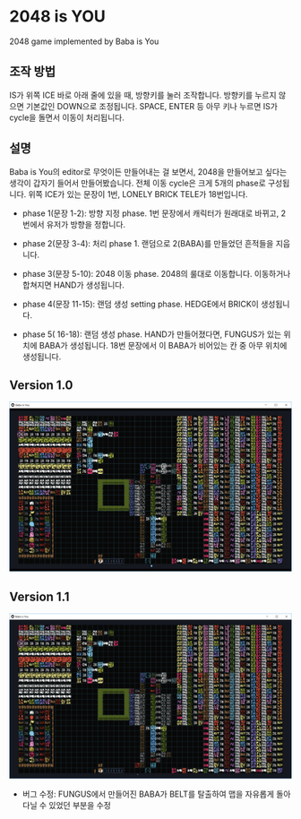 # 2048 is YOU
2048 game implemented by Baba is You

## 조작 방법
IS가 위쪽 ICE 바로 아래 줄에 있을 때, 방향키를 눌러 조작합니다. 방향키를 누르지 않으면 기본값인 DOWN으로 조정됩니다. SPACE, ENTER 등 아무 키나 누르면 IS가 cycle을 돌면서 이동이 처리됩니다.

## 설명
Baba is You의 editor로 무엇이든 만들어내는 걸 보면서, 2048을 만들어보고 싶다는 생각이 갑자기 들어서 만들어봤습니다.
전체 이동 cycle은 크게 5개의 phase로 구성됩니다. 위쪽 ICE가 있는 문장이 1번, LONELY BRICK TELE가 18번입니다.

- phase 1(문장 1-2): 방향 지정 phase. 1번 문장에서 캐릭터가 원래대로 바뀌고, 2번에서 유저가 방향을 정합니다.

- phase 2(문장 3-4): 처리 phase 1. 랜덤으로 2(BABA)를 만들었던 흔적들을 지웁니다.

- phase 3(문장 5-10): 2048 이동 phase. 2048의 룰대로 이동합니다. 이동하거나 합쳐지면 HAND가 생성됩니다.

- phase 4(문장 11-15): 랜덤 생성 setting phase. HEDGE에서 BRICK이 생성됩니다.

- phase 5( 16-18): 랜덤 생성 phase. HAND가 만들어졌다면, FUNGUS가 있는 위치에 BABA가 생성됩니다. 18번 문장에서 이 BABA가 비어있는 칸 중 아무 위치에 생성됩니다.

## Version 1.0
![2048 is you Version 1.0](/ver-1.0.png)

## Version 1.1
![2048 is you Version 1.1](/ver-1.1.png)
- 버그 수정: FUNGUS에서 만들어진 BABA가 BELT를 탈출하여 맵을 자유롭게 돌아다닐 수 있었던 부분을 수정
